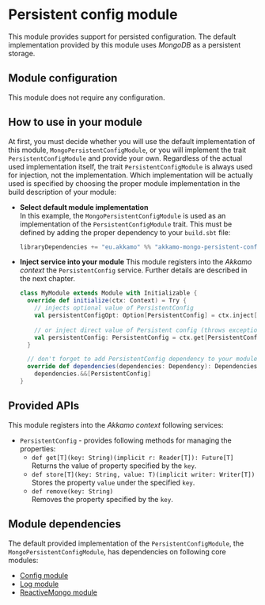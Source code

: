 # Persistent config module
This module provides support for persisted configuration. The default implementation provided by
this module uses *MongoDB* as a persistent storage.

## Module configuration
This module does not require any configuration.

## How to use in your module
At first, you must decide whether you will use the default implementation of this module,
`MongoPersistentConfigModule`, or you will implement the trait `PersistentConfigModule` and provide
your own. Regardless of the actual used implementation itself, the trait `PersistentConfigModule` is
always used for injection, not the implementation. Which implementation will be actually used is
specified by choosing the proper module implementation in the build description of your module:

- **Select default module implementation**  
  In this example, the `MongoPersistentConfigModule` is used as an implementation of the
  `PersistentConfigModule` trait. This must be defined by adding the proper dependency to your
  `build.sbt` file:
  
  ```scala
  libraryDependencies += "eu.akkamo" %% "akkamo-mongo-persistent-config" % versionHere
  ```

- **Inject service into your module**
  This module registers into the *Akkamo context* the `PersistentConfig` service. Further details
  are described in the next chapter.  
  ```scala
  class MyModule extends Module with Initializable {
    override def initialize(ctx: Context) = Try {
      // injects optional value of PersistentConfig
      val persistentConfigOpt: Option[PersistentConfig] = ctx.inject[PersistentConfig]
    
      // or inject direct value of Persistent config (throws exception if value not found)
      val persistentConfig: PersistentConfig = ctx.get[PersistentConfig]
    }

    // don't forget to add PersistentConfig dependency to your module
    override def dependencies(dependencies: Dependency): Dependencies =
      dependencies.&&[PersistentConfig]
  }
  ```

## Provided APIs
This module registers into the *Akkamo context* following services:

- `PersistentConfig` - provides following methods for managing the properties:
  - `def get[T](key: String)(implicit r: Reader[T]): Future[T]`  
    Returns the value of property specified by the `key`.
  - `def store[T](key: String, value: T)(implicit writer: Writer[T])`  
    Stores the property `value` under the specified `key`.
  - `def remove(key: String)`  
    Removes the property specified by the `key`.

## Module dependencies
The default provided implementation of the `PersistentConfigModule`, the
`MongoPersistentConfigModule`, has dependencies on following core modules:

- [Config module](config-module.md)
- [Log module](log-module.md)
- [ReactiveMongo module](reactivemongo-module.md)